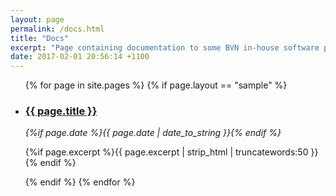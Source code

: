```yaml
---
layout: page
permalink: /docs.html
title: "Docs"
excerpt: "Page containing documentation to some BVN in-house software projects."
date: 2017-02-01 20:56:14 +1100
---
```


<ul>
	{% for page in site.pages %}
		{% if page.layout == "sample" %}
			<li class="sampleList">
				<h3>
					<a href="{% if site.baseurl == "/" %}{{ page.url }}{% else %}{{ page.url | prepend: site.baseurl }}{% endif %}" title="{{ page.title }}">{{ page.title }}</a>
					</h3>
					<time datetime="{{ page.date | date_to_xmlschema }}" class="by-line"> <i>{%if page.date %}{{ page.date | date_to_string }}{% endif %}</i> </time>
					<p>{%if page.excerpt %}{{ page.excerpt | strip_html | truncatewords:50 }}{% endif %}</p>
			</li>
		{% endif %}
	{% endfor %}
</ul>